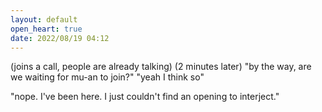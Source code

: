 ```yaml
---
layout: default
open_heart: true
date: 2022/08/19 04:12
---
```


(joins a call, people are already talking)
(2 minutes later)
"by the way, are we waiting for mu-an to join?"
"yeah I think so"

"nope. I've been here. I just couldn't find an opening to interject."
